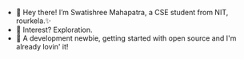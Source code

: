 - 👋 Hey there! I’m Swatishree Mahapatra, a CSE student from NIT, rourkela.✨
- 👀 Interest? Exploration.
- 🌱 A development newbie, getting started with open source and I'm already lovin' it!


<!---
swat158/swat158 is a ✨ special ✨ repository because its `README.md` (this file) appears on your GitHub profile.
You can click the Preview link to take a look at your changes.
--->
